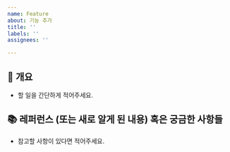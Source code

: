 ```yaml
---
name: Feature
about: 기능 추가
title: ''
labels: ''
assignees: ''

---
```


## 📌 개요
- 할 일을 간단하게 적어주세요.

## 📚 레퍼런스 (또는 새로 알게 된 내용) 혹은 궁금한 사항들
- 참고할 사항이 있다면 적어주세요.